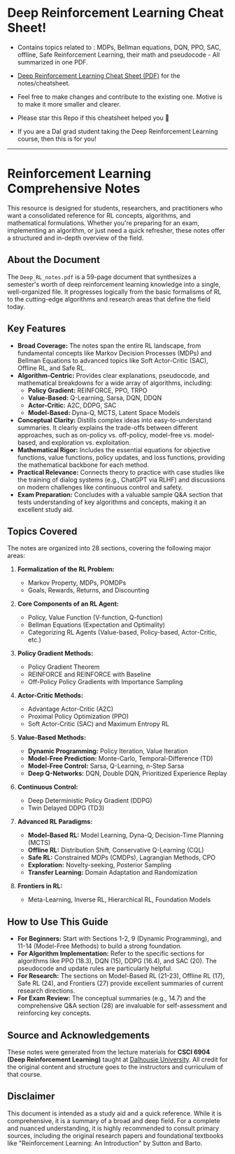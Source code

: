 # Deep Reinforcement Learning Cheat Sheet!
- Contains topics related to : MDPs, Bellman equations, DQN, PPO, SAC, offline, Safe Reinforcement Learning, their math and pseudocode - All summarized in one PDF.

- [Deep Reinforcement Learning Cheat Sheet (PDF)](https://github.com/Vaishnav2804/Deep-Reinforcement-Learning-Cheatsheet/blob/main/Deep_RL_notes.pdf) for the notes/cheatsheet.

- Feel free to make changes and contribute to the existing one. Motive is to make it more smaller and clearer.

- Please star this Repo if this cheatsheet helped you 🙂
  
- If you are a Dal grad student taking the Deep Reinforcement Learning course, then this is for you!

<hr>

# Reinforcement Learning Comprehensive Notes

This resource is designed for students, researchers, and practitioners who want a consolidated reference for RL concepts, algorithms, and mathematical formulations. Whether you're preparing for an exam, implementing an algorithm, or just need a quick refresher, these notes offer a structured and in-depth overview of the field.

## About the Document

The `Deep_RL_notes.pdf` is a 59-page document that synthesizes a semester's worth of deep reinforcement learning knowledge into a single, well-organized file. It progresses logically from the basic formalisms of RL to the cutting-edge algorithms and research areas that define the field today.

## Key Features

*   **Broad Coverage:** The notes span the entire RL landscape, from fundamental concepts like Markov Decision Processes (MDPs) and Bellman Equations to advanced topics like Soft Actor-Critic (SAC), Offline RL, and Safe RL.
*   **Algorithm-Centric:** Provides clear explanations, pseudocode, and mathematical breakdowns for a wide array of algorithms, including:
    *   **Policy Gradient:** REINFORCE, PPO, TRPO
    *   **Value-Based:** Q-Learning, Sarsa, DQN, DDQN
    *   **Actor-Critic:** A2C, DDPG, SAC
    *   **Model-Based:** Dyna-Q, MCTS, Latent Space Models
*   **Conceptual Clarity:** Distills complex ideas into easy-to-understand summaries. It clearly explains the trade-offs between different approaches, such as on-policy vs. off-policy, model-free vs. model-based, and exploration vs. exploitation.
*   **Mathematical Rigor:** Includes the essential equations for objective functions, value functions, policy updates, and loss functions, providing the mathematical backbone for each method.
*   **Practical Relevance:** Connects theory to practice with case studies like the training of dialog systems (e.g., ChatGPT via RLHF) and discussions on modern challenges like continuous control and safety.
*   **Exam Preparation:** Concludes with a valuable sample Q&A section that tests understanding of key algorithms and concepts, making it an excellent study aid.

## Topics Covered

The notes are organized into 28 sections, covering the following major areas:

1.  **Formalization of the RL Problem:**
    *   Markov Property, MDPs, POMDPs
    *   Goals, Rewards, Returns, and Discounting

2.  **Core Components of an RL Agent:**
    *   Policy, Value Function (V-function, Q-function)
    *   Bellman Equations (Expectation and Optimality)
    *   Categorizing RL Agents (Value-based, Policy-based, Actor-Critic, etc.)

3.  **Policy Gradient Methods:**
    *   Policy Gradient Theorem
    *   REINFORCE and REINFORCE with Baseline
    *   Off-Policy Policy Gradients with Importance Sampling

4.  **Actor-Critic Methods:**
    *   Advantage Actor-Critic (A2C)
    *   Proximal Policy Optimization (PPO)
    *   Soft Actor-Critic (SAC) and Maximum Entropy RL

5.  **Value-Based Methods:**
    *   **Dynamic Programming:** Policy Iteration, Value Iteration
    *   **Model-Free Prediction:** Monte-Carlo, Temporal-Difference (TD)
    *   **Model-Free Control:** Sarsa, Q-Learning, n-Step Sarsa
    *   **Deep Q-Networks:** DQN, Double DQN, Prioritized Experience Replay

6.  **Continuous Control:**
    *   Deep Deterministic Policy Gradient (DDPG)
    *   Twin Delayed DDPG (TD3)

7.  **Advanced RL Paradigms:**
    *   **Model-Based RL:** Model Learning, Dyna-Q, Decision-Time Planning (MCTS)
    *   **Offline RL:** Distribution Shift, Conservative Q-Learning (CQL)
    *   **Safe RL:** Constrained MDPs (CMDPs), Lagrangian Methods, CPO
    *   **Exploration:** Novelty-seeking, Posterior Sampling
    *   **Transfer Learning:** Domain Adaptation and Randomization

8.  **Frontiers in RL:**
    *   Meta-Learning, Inverse RL, Hierarchical RL, Foundation Models

## How to Use This Guide

*   **For Beginners:** Start with Sections 1-2, 9 (Dynamic Programming), and 11-14 (Model-Free Methods) to build a strong foundation.
*   **For Algorithm Implementation:** Refer to the specific sections for algorithms like PPO (18.3), DQN (15), DDPG (16.4), and SAC (20). The pseudocode and update rules are particularly helpful.
*   **For Research:** The sections on Model-Based RL (21-23), Offline RL (17), Safe RL (24), and Frontiers (27) provide excellent summaries of current research directions.
*   **For Exam Review:** The conceptual summaries (e.g., 14.7) and the comprehensive Q&A section (28) are invaluable for self-assessment and reinforcing key concepts.

## Source and Acknowledgements

These notes were generated from the lecture materials for **CSCI 6904 (Deep Reinforcement Learning)** taught at [Dalhousie University](https://www.dal.ca/). All credit for the original content and structure goes to the instructors and curriculum of that course.

## Disclaimer

This document is intended as a study aid and a quick reference. While it is comprehensive, it is a summary of a broad and deep field. For a complete and nuanced understanding, it is highly recommended to consult primary sources, including the original research papers and foundational textbooks like "Reinforcement Learning: An Introduction" by Sutton and Barto.
